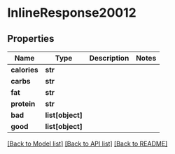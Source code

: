 # InlineResponse20012

## Properties
Name | Type | Description | Notes
------------ | ------------- | ------------- | -------------
**calories** | **str** |  | 
**carbs** | **str** |  | 
**fat** | **str** |  | 
**protein** | **str** |  | 
**bad** | **list[object]** |  | 
**good** | **list[object]** |  | 

[[Back to Model list]](../README.md#documentation-for-models) [[Back to API list]](../README.md#documentation-for-api-endpoints) [[Back to README]](../README.md)


